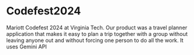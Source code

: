 # Codefest2024
Mariott Codefest 2024 at Virginia Tech. Our product was a travel planner application that makes it easy to plan a trip together with a group without leaving anyone out and without forcing one person to do all the work. It uses Gemini API
